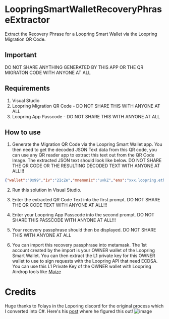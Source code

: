 # LoopringSmartWalletRecoveryPhraseExtractor
Extract the Recovery Phrase for a Loopring Smart Wallet via the Loopring Migration QR Code.

## Important
DO NOT SHARE ANYTHING GENERATED BY THIS APP OR THE QR MIGRATON CODE WITH ANYONE AT ALL

## Requirements
1. Visual Studio
2. Loopring Migration QR Code - DO NOT SHARE THIS WITH ANYONE AT ALL
3. Loopring App Passcode - DO NOT SHARE THIS WITH ANYONE AT ALL

## How to use

1. Generate the Migration QR Code via the Loopring Smart Wallet app. You then need to get the decoded JSON Text data from this QR code, you can use any QR reader app to extract this text out from the QR Code Image. The extracted JSON text should look like below. DO NOT SHARE THE QR CODE OR THE RESULTING DECODED TEXT WITH ANYONE AT ALL!!!

```json
{"wallet":"0x99","iv":"2IcZe","mnemonic":"uvkZ","ens":"xxx.loopring.eth","isCounterFactual":false,"register":"61,","type":"LoopringWalletSmart","setting":3232,"salt":"ikq","network":"ETHEREUM"}
```

2. Run this solution in Visual Studio.

3. Enter the extracted QR Code Text into the first prompt. DO NOT SHARE THE QR CODE TEXT WITH ANYONE AT ALL!!!

4. Enter your Loopring App Passcode into the second prompt. DO NOT SHARE THIS PASSCODE WITH ANYONE AT ALL!!!

5. Your recovery passphrase should then be displayed. DO NOT SHARE THIS WITH ANYONE AT ALL

6. You can import this recovery passphrase into metamask. The 1st account created by the import is your OWNER wallet of the Loopring Smart Wallet. You can then extract the L1 private key for this OWNER wallet to use to sign requests with the Loopring API that need ECDSA. You can use this L1 Private Key of the OWNER wallet with Loopring Airdrop tools like [Maize](https://github.com/cobmin/Maize)

# Credits
Huge thanks to Folays in the Loporing discord for the original process which I converted into C#. Here's his [post](https://discord.com/channels/488848270525857792/700743843921920073/1089542488240439498) where he figured this out!
![image](https://github.com/fudgebucket27/LoopringSmartWalletRecoveryPhraseExtractor/assets/5258063/4a4bc2fd-82c2-440e-858f-cd6f2c4d961d)
